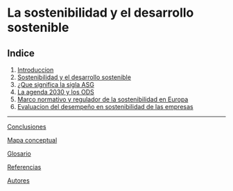 # La sostenibilidad y el desarrollo sostenible
## Indice

1. [Introduccion](Introduccion.md)
2. [Sostenibilidad y el desarrollo sostenible](Sostenibilidad-y-el-desarrollo-sostenible.md)
3. [¿Que significa la sigla ASG](ASG.md)
4. [La agenda 2030 y los ODS](ODS.md)
5. [Marco normativo y regulador de la sostenibilidad en Europa](Regulaciones.md)
6. [Evaluacion del desempeño en sostenibilidad de las empresas](Desempeño.md)
---
[Conclusiones](Coclusiones.md)

[Mapa conceptual]()

[Glosario]()

[Referencias](Referencias.md)

[Autores](Autores.md)
